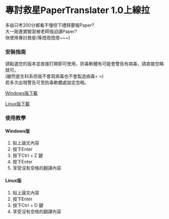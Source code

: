 # 專討救星PaperTranslater 1.0上線拉

多益只考200分都看不懂但下禮拜要報Paper?<BR>
大一剛進實驗室被老師強迫讀Paper?<BR>
快使用專討救星(等燈燈燈燈~~~)<BR>

### 安裝指南
請點選您的版本並直接打開即可使用，防毒軟體有可能會警告有病毒，請直接忽略就可。<BR>
(雖然是生科系但我不會寫病毒也不會製造病毒= =)<BR>
若多次出現警告可至防毒軟體處設定忽略。<BR>

[Windows版下載](https://github.com/z987525877/PaperTranslater/raw/main/win_version/dist/PaperTranslater_WIN.exe) <BR>

[Linux版下載](https://github.com/z987525877/PaperTranslater/raw/main/linux_version/dist/PaperTranslater_LINUX)<BR>

  
### 使用教學

#### Windows版
  
1. 貼上論文內容
2. 按下Enter
3. 按下Ctrl + Z 鍵
4. 按下Enter
5. 享受沒有空格的翻譯內容
  
#### Linux版
1. 貼上論文內容
2. 按下Enter
3. 按下Ctrl + D 鍵
4. 享受沒有空格的翻譯內容
